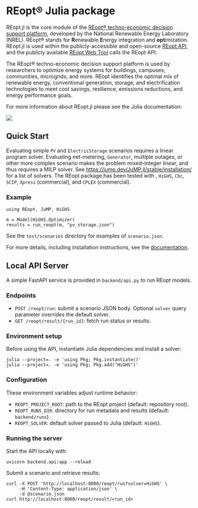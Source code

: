 # REopt® Julia package
REopt.jl is the core module of the [REopt® techno-economic decision support platform](https://www.nrel.gov/reopt/), developed by the National Renewable Energy Laboratory (NREL). REopt® stands for **R**enewable **E**nergy integration and **opt**imization. REopt.jl is used within the publicly-accessible and open-source [REopt API](https://github.com/NREL/REopt_API), and the publicly available [REopt Web Tool](https://reopt.nrel.gov/tool) calls the REopt API.

The REopt® techno-economic decision support platform is used by researchers to optimize energy systems for buildings, campuses, communities, microgrids, and more. REopt identifies the optimal mix of renewable energy, conventional generation, storage, and electrification technologies to meet cost savings, resilience, emissions reductions, and energy performance goals.

For more information about REopt.jl please see the Julia documentation:
<!-- [![](https://img.shields.io/badge/docs-stable-blue.svg)](https://nrel.github.io/REopt.jl/stable) -->
[![](https://img.shields.io/badge/docs-dev-blue.svg)](https://nrel.github.io/REopt.jl/dev)


## Quick Start
Evaluating simple `PV` and `ElectricStorage` scenarios requires a linear program solver. Evaluating net-metering, `Generator`, multiple outages, or other more complex scenario makes the problem mixed-integer linear, and thus requires a MILP solver. See https://jump.dev/JuMP.jl/stable/installation/ for a list of solvers. The REopt package has been tested with , `HiGHS`, `Cbc`, `SCIP`, `Xpress` (commercial), and `CPLEX` (commercial).

### Example
```
using REopt, JuMP, HiGHS

m = Model(HiGHS.Optimizer)
results = run_reopt(m, "pv_storage.json")
```
See the `test/scenarios` directory for examples of `scenario.json`.

For more details, including installation instructions, see the [documentation](https://nrel.github.io/REopt.jl/dev).

## Local API Server

A simple FastAPI service is provided in `backend/api.py` to run REopt models.

### Endpoints
- `POST /reopt/run`: submit a scenario JSON body. Optional `solver` query parameter overrides the default solver.
- `GET /reopt/result/{run_id}`: fetch run status or results.

### Environment setup
Before using the API, instantiate Julia dependencies and install a solver:
```
julia --project=. -e 'using Pkg; Pkg.instantiate()'
julia --project=. -e 'using Pkg; Pkg.add("HiGHS")'
```

### Configuration
These environment variables adjust runtime behavior:
- `REOPT_PROJECT_ROOT`: path to the REopt project (default: repository root).
- `REOPT_RUNS_DIR`: directory for run metadata and results (default: `backend/runs`).
- `REOPT_SOLVER`: default solver passed to Julia (default: `HiGHS`).

### Running the server
Start the API locally with:
```
uvicorn backend.api:app --reload
```

Submit a scenario and retrieve results:
```
curl -X POST 'http://localhost:8000/reopt/run?solver=HiGHS' \
     -H 'Content-Type: application/json' \
     -d @scenario.json
curl http://localhost:8000/reopt/result/<run_id>
```

